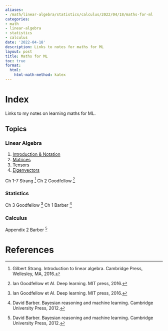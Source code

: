 ```yaml
---
aliases:
- /math/linear-algebra/statistics/calculus/2022/04/18/maths-for-ml
categories:
- math
- linear-algebra
- statistics
- calculus
date: '2022-04-18'
description: Links to notes for maths for ML
layout: post
title: Maths for ML
toc: true
format:
  html:
    html-math-method: katex
---
```


# Index

Links to my notes on learning maths for ML.

## Topics

### Linear Algebra

1. [Introduction & Notation](2022-04-30-linear-algebra-01.md)
2. [Matrices](2022-02-05-matrices.md)
3. [Tensors](2022-04-30-tensors.md)
4. [Eigenvectors](2022-04-30-eigenvectors.md)

Ch 1-7 Strang [^1]
Ch 2 Goodfellow [^2]

### Statistics

Ch 3 Goodfellow [^2]
Ch 1 Barber [^3]

### Calculus

Appendix 2 Barber [^3]

# References

[^1]: Gilbert Strang. Introduction to linear algebra. Cambridge Press, Wellesley, MA, 2016.
[^2]: Ian Goodfellow et Al. Deep learning. MIT press, 2016.
[^3]: David Barber. Bayesian reasoning and machine learning. Cambridge University Press, 2012.
